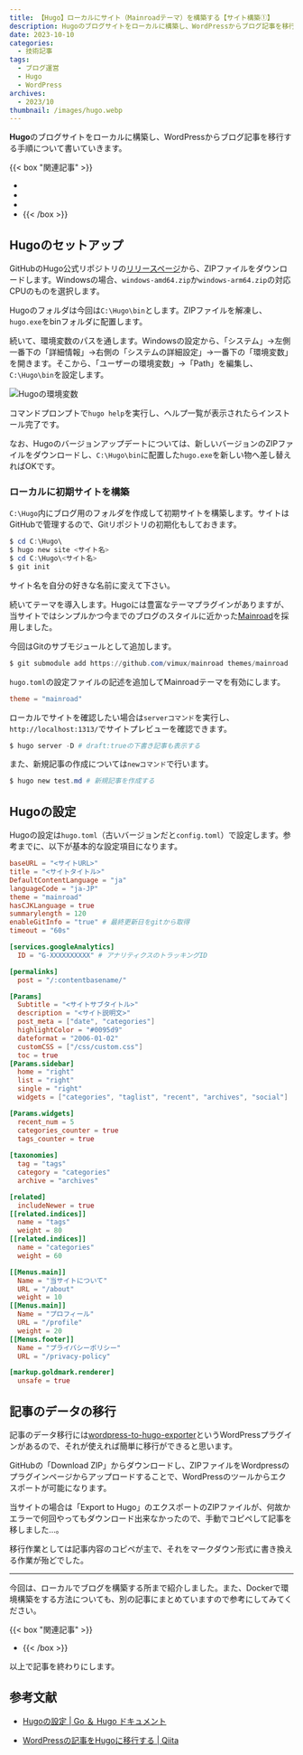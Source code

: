 ```yaml
---
title: 【Hugo】ローカルにサイト（Mainroadテーマ）を構築する【サイト構築①】
description: Hugoのブログサイトをローカルに構築し、WordPressからブログ記事を移行する手順について書いていきます。
date: 2023-10-10
categories: 
  - 技術記事
tags: 
  - ブログ運営
  - Hugo
  - WordPress
archives: 
  - 2023/10
thumbnail: /images/hugo.webp
---
```


**Hugo**のブログサイトをローカルに構築し、WordPressからブログ記事を移行する手順について書いていきます。

<!--more-->

{{< box "関連記事" >}}
* [](wordpress-to-hugo)
* [](domain-to-route53)
* [](hugo-deploy)
* [](hugo-github)
{{< /box >}}

## Hugoのセットアップ

GitHubのHugo公式リポジトリの[リリースページ](https://github.com/gohugoio/hugo/releases)から、ZIPファイルをダウンロードします。Windowsの場合、`windows-amd64.zip`か`windows-arm64.zip`の対応CPUのものを選択します。

Hugoのフォルダは今回は`C:\Hugo\bin`とします。ZIPファイルを解凍し、`hugo.exe`をbinフォルダに配置します。

続いて、環境変数のパスを通します。Windowsの設定から、「システム」→左側一番下の「詳細情報」→右側の「システムの詳細設定」→一番下の「環境変数」を開きます。そこから、「ユーザーの環境変数」→「Path」を編集し、`C:\Hugo\bin`を設定します。

![Hugoの環境変数](/images/develop-hugo-01.png)

コマンドプロンプトで`hugo help`を実行し、ヘルプ一覧が表示されたらインストール完了です。

なお、Hugoのバージョンアップデートについては、新しいバージョンのZIPファイルをダウンロードし、`C:\Hugo\bin`に配置した`hugo.exe`を新しい物へ差し替えればOKです。

### ローカルに初期サイトを構築

`C:\Hugo`内にブログ用のフォルダを作成して初期サイトを構築します。サイトはGitHubで管理するので、Gitリポジトリの初期化もしておきます。

```powershell {lineNos="inline", name="ターミナル"}
$ cd C:\Hugo\
$ hugo new site <サイト名>
$ cd C:\Hugo\<サイト名>
$ git init
```

サイト名を自分の好きな名前に変えて下さい。

続いてテーマを導入します。Hugoには豊富なテーマプラグインがありますが、当サイトではシンプルかつ今までのブログのスタイルに近かった[Mainroad](https://github.com/vimux/mainroad)を採用しました。

今回はGitのサブモジュールとして追加します。

```powershell {lineNos="inline", name="ターミナル"}
$ git submodule add https://github.com/vimux/mainroad themes/mainroad
```

`hugo.toml`の設定ファイルの記述を追加してMainroadテーマを有効にします。

```toml {lineNos="inline", name="hugo.toml"}
theme = "mainroad"
```

ローカルでサイトを確認したい場合は`serverコマンド`を実行し、`http://localhost:1313/`でサイトプレビューを確認できます。

```powershell {lineNos="inline", name="ターミナル"}
$ hugo server -D # draft:trueの下書き記事も表示する
```

また、新規記事の作成については`newコマンド`で行います。

```powershell {lineNos="inline", name="ターミナル"}
$ hugo new test.md # 新規記事を作成する
```

## Hugoの設定

Hugoの設定は`hugo.toml`（古いバージョンだと`config.toml`）で設定します。参考までに、以下が基本的な設定項目になります。

```toml {lineNos="inline", name="hugo.toml"}
baseURL = "<サイトURL>"
title = "<サイトタイトル>"
DefaultContentLanguage = "ja"
languageCode = "ja-JP"
theme = "mainroad"
hasCJKLanguage = true
summarylength = 120
enableGitInfo = "true" # 最終更新日をgitから取得
timeout = "60s"

[services.googleAnalytics]
  ID = "G-XXXXXXXXXX" # アナリティクスのトラッキングID

[permalinks]
  post = "/:contentbasename/"

[Params]
  Subtitle = "<サイトサブタイトル>"
  description = "<サイト説明文>"
  post_meta = ["date", "categories"]
  highlightColor = "#0095d9"
  dateformat = "2006-01-02"
  customCSS = ["/css/custom.css"]
  toc = true
[Params.sidebar]
  home = "right"
  list = "right"
  single = "right"
  widgets = ["categories", "taglist", "recent", "archives", "social"]

[Params.widgets]
  recent_num = 5
  categories_counter = true
  tags_counter = true
  
[taxonomies]
  tag = "tags"
  category = "categories"
  archive = "archives"

[related]
  includeNewer = true
[[related.indices]]
  name = "tags"
  weight = 80
[[related.indices]]
  name = "categories"
  weight = 60

[[Menus.main]]
  Name = "当サイトについて"
  URL = "/about"
  weight = 10
[[Menus.main]]
  Name = "プロフィール"
  URL = "/profile"
  weight = 20
[[Menus.footer]]
  Name = "プライバシーポリシー"
  URL = "/privacy-policy"

[markup.goldmark.renderer]
  unsafe = true
```

## 記事のデータの移行

記事のデータ移行には[wordpress-to-hugo-exporter](https://github.com/SchumacherFM/wordpress-to-hugo-exporter)というWordPressプラグインがあるので、それが使えれば簡単に移行ができると思います。

GitHubの「Download ZIP」からダウンロードし、ZIPファイルをWordpressのプラグインページからアップロードすることで、WordPressのツールからエクスポートが可能になります。

当サイトの場合は「Export to Hugo」のエクスポートのZIPファイルが、何故かエラーで何回やってもダウンロード出来なかったので、手動でコピペして記事を移しました…。

移行作業としては記事内容のコピペが主で、それをマークダウン形式に書き換える作業が殆どでした。

* * *

今回は、ローカルでブログを構築する所まで紹介しました。また、Dockerで環境構築をする方法についても、別の記事にまとめていますので参考にしてみてください。

{{< box "関連記事" >}}
* [](hugo-docker)
{{< /box >}}

以上で記事を終わりにします。

## 参考文献

* [Hugoの設定 | Go ＆ Hugo ドキュメント](https://juggernautjp.info/getting-started/configuration/)

* [WordPressの記事をHugoに移行する | Qiita](https://qiita.com/Tebasaki314/items/ec50bbbcc4a76a95c5cf)